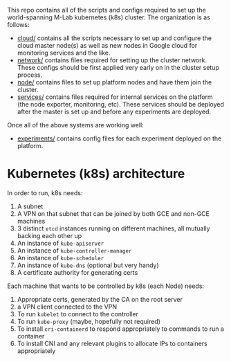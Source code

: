This repo contains all of the scripts and configs required to set up the
world-spanning M-Lab kubernetes (k8s) cluster.  The organization is as follows:
- [cloud/](cloud/) contains all the scripts necessary to set up and configure
  the cloud master node(s) as well as new nodes in Google cloud for monitoring
  services and the like.
- [network/](network/) contains files required for setting up the cluster
  network. These configs should be first applied very early on in the cluster
  setup process.
- [node/](node/) contains files to set up platform nodes and have them join the
  cluster.
- [services/](services/) contains files required for internal services on the
  platform (the node exporter, monitoring, etc).  These services should be
  deployed after the master is set up and before any experiments are deployed.

Once all of the above systems are working well:
- [experiments/](experiments/) contains config files for each experiment
  deployed on the platform.

# Kubernetes (k8s) architecture

In order to run, k8s needs:
1. A subnet
2. A VPN on that subnet that can be joined by both GCE and non-GCE machines
3. 3 distinct `etcd` instances running on different machines, all mutually backing each other up
4. An instance of `kube-apiserver`
5. An instance of `kube-controller-manager`
6. An instance of `kube-scheduler`
7. An instance of `kube-dns` (optional but very handy)
8. A certificate authority for generating certs

Each machine that wants to be controlled by k8s (each Node) needs:
1. Appropriate certs, generated by the CA on the root server
2. a VPN client connected to the VPN
3. To run `kubelet` to connect to the controller
4. To run `kube-proxy` (maybe, hopefully not required)
5. To install `cri-containerd` to respond appropriately to commands to run a
   container
6. To install CNI and any relevant plugins to allocate IPs to containers
   appropriately
